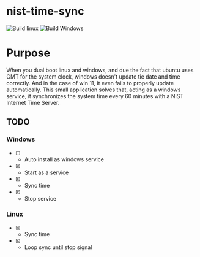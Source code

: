 # nist-time-sync

![Build linux](https://github.com/aazev/nist-time-sync/actions/workflows/linux.yml/badge.svg) ![Build Windows](https://github.com/aazev/nist-time-sync/actions/workflows/windows.yml/badge.svg)

# Purpose

When you dual boot linux and windows, and due the fact that ubuntu uses GMT for the system clock, windows doesn't update tie date and time correctly. And in the case of win 11, it even fails to properly update automatically.
This small application solves that, acting as a windows service, it synchronizes the system time every 60 minutes with a NIST Internet Time Server.

## TODO

### Windows

- [ ] - Auto install as windows service
- [x] - Start as a service
- [x] - Sync time
- [x] - Stop service

### Linux

- [x] - Sync time
- [x] - Loop sync until stop signal
